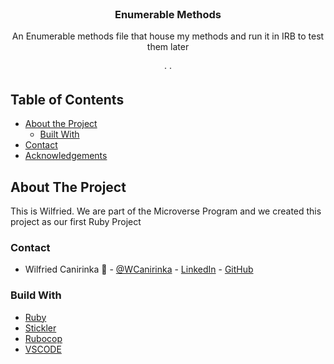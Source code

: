 <!-- PROJECT LOGO -->

<br />
<p align="center">
   <h3 align="center">Enumerable Methods</h3>

  <p align="center">
    An Enumerable methods file that house my methods and run it in IRB to test them later
    <br />    
    <br />
    ·
    ·    
  </p>
</p>

<!-- TABLE OF CONTENTS -->
## Table of Contents

* [About the Project](#about-the-project)
  * [Built With](#built-with)
* [Contact](#contact)
* [Acknowledgements](#acknowledgements)



<!-- ABOUT THE PROJECT -->
## About The Project

  This is Wilfried. We are part of the Microverse Program and we created this project as our first Ruby Project

### Contact
* Wilfried Canirinka :man: - [@WCanirinka](https://twitter.com/WCanirinka)  - [LinkedIn](https://www.linkedin.com/in/wilfried-canirinka-884ab0b6/) - [GitHub](https://github.com/WCanirinka)

### Build With

* [Ruby]()
* [Stickler]()
* [Rubocop]()
* [VSCODE]()